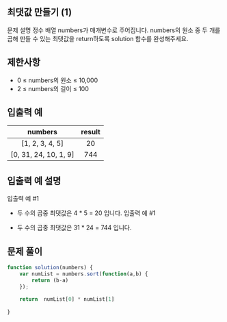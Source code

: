 ## 최댓값 만들기 (1)
문제 설명
정수 배열 numbers가 매개변수로 주어집니다. numbers의 원소 중 두 개를 곱해 만들 수 있는 최댓값을 return하도록 solution 함수를 완성해주세요.

## 제한사항
- 0 ≤ numbers의 원소 ≤ 10,000
- 2 ≤ numbers의 길이 ≤ 100
## 입출력 예
numbers|	result
:--:|:--:|
[1, 2, 3, 4, 5]|	20
[0, 31, 24, 10, 1, 9]|	744
## 입출력 예 설명
입출력 예 #1

- 두 수의 곱중 최댓값은 4 * 5 = 20 입니다.
입출력 예 #1

- 두 수의 곱중 최댓값은 31 * 24 = 744 입니다.


## 문제 풀이
```js
function solution(numbers) {
    var numList = numbers.sort(function(a,b) {
        return (b-a)
    });
    
    return  numList[0] * numList[1]
    
}
```